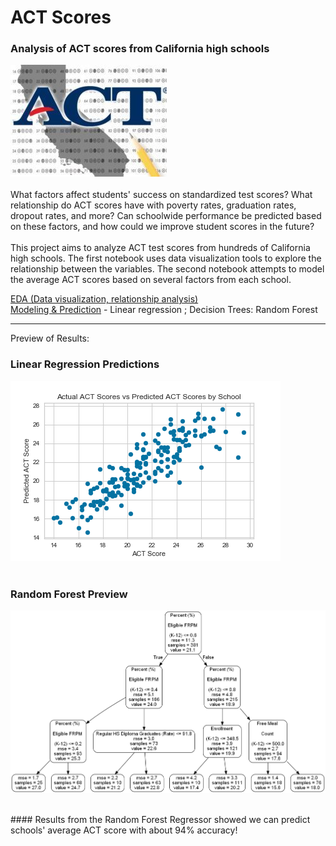 # ACT Scores
### Analysis of ACT scores from California high schools

![act](act.jpg)
<br>
<br>
What factors affect students' success on standardized test scores? What relationship do ACT scores have with poverty rates, graduation rates, dropout rates, and more? Can schoolwide performance be predicted based on these factors, and how could we improve student scores in the future?
<br>
<br>
This project aims to analyze ACT test scores from hundreds of California high schools. The first notebook uses data visualization tools to explore the relationship between the variables. The second notebook attempts to model the average ACT scores based on several factors from each school. 

[EDA (Data visualization, relationship analysis)](act_scores.ipynb)
<br>
[Modeling & Prediction](act_scores_ml_model.ipynb) - Linear regression ; Decision Trees: Random Forest


---

Preview of Results:
<br>
### Linear Regression Predictions
![](actualvpredicted.png)
<br>
<br>
### Random Forest Preview
![](small_tree.png)

<br>
#### Results from the Random Forest Regressor showed we can predict schools' average ACT score with about 94% accuracy!
